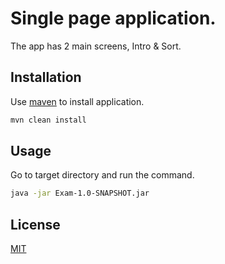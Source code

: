 # Single page application.

The app has 2 main screens, Intro & Sort.

## Installation

Use [maven](https://maven.apache.org/) to install application.

```bash
mvn clean install
```

## Usage

Go to target directory and run the command.

```bash
java -jar Exam-1.0-SNAPSHOT.jar
```

## License
[MIT](https://choosealicense.com/licenses/mit/)